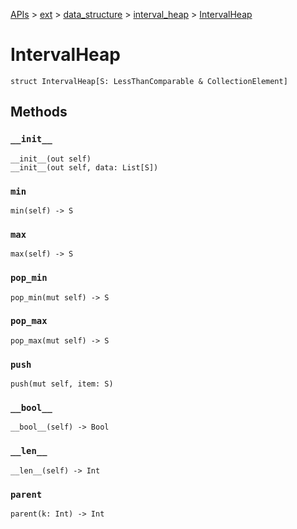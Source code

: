 [APIs](../../../index.md) > [ext](../../index.md) > [data_structure](../index.md) > [interval_heap](./index.md) > [IntervalHeap]()

# IntervalHeap

```
struct IntervalHeap[S: LessThanComparable & CollectionElement]
```

## Methods

### `__init__`

```
__init__(out self)
__init__(out self, data: List[S])
```

### `min`

```
min(self) -> S
```

### `max`

```
max(self) -> S
```

### `pop_min`

```
pop_min(mut self) -> S
```

### `pop_max`

```
pop_max(mut self) -> S
```

### `push`

```
push(mut self, item: S)
```

### `__bool__`

```
__bool__(self) -> Bool
```

### `__len__`

```
__len__(self) -> Int
```

### `parent`

```
parent(k: Int) -> Int
```
